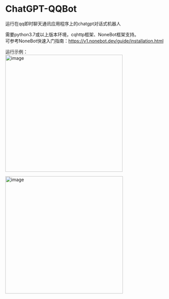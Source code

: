 # ChatGPT-QQBot
运行在qq即时聊天通讯应用程序上的chatgpt对话式机器人

需要python3.7或以上版本环境，cqhttp框架、NoneBot框架支持。\
可参考NoneBot快速入门指南：https://v1.nonebot.dev/guide/installation.html

运行示例：\
<img width="367" alt="image" src="https://github.com/echowz/ChatGPT-QQBot/assets/96864516/1237f813-9e36-4a22-8d9a-95efcf101e99">

<img width="368" alt="image" src="https://github.com/echowz/ChatGPT-QQBot/assets/96864516/dd4b20eb-976a-491d-a10b-fa250e8d0b2e">
